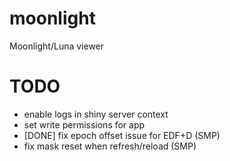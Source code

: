 # moonlight
Moonlight/Luna viewer

# TODO

 - enable logs in shiny server context
 - set write permissions for app
 - [DONE] fix epoch offset issue for EDF+D (SMP)
 - fix mask reset when refresh/reload (SMP)

